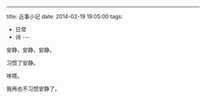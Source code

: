 
---
title: 近事小记
date: 2014-02-19 19:05:00
tags:
  - 日常
  - 诗
---​

安静，安静，安静。

<!--more-->

习惯了安静。

哆嗒。

我再也不习惯安静了。
